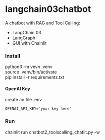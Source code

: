 # langchain03chatbot

A chatbot with RAG and Tool Calling:
- LangChain 03
- LangGraph
- GUI with Chainlit

### Install
python3 -m vevn .venv\
source .venv/bin/activate\
pip install -r requirements.txt

#### OpenAI Key
create an file .env
```
OPENAI_API_KEY='your key here'
```
### Run
chainlit run chatbot2_toolscalling_chatlit.py -w

